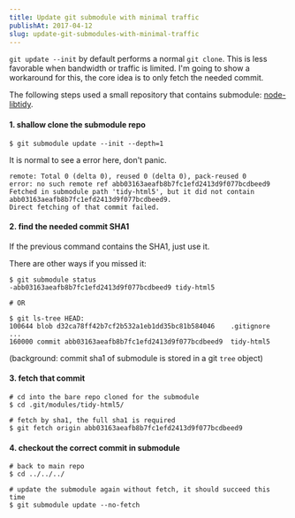 ```yaml
---
title: Update git submodule with minimal traffic
publishAt: 2017-04-12
slug: update-git-submodules-with-minimal-traffic
---
```


`git update --init` by default performs a normal `git clone`. This is less favorable when bandwidth or traffic is limited. I'm going to show a workaround for this, the core idea is to only fetch the needed commit.

The following steps used a small repository that contains submodule: [node-libtidy](https://github.com/gagern/node-libtidy).

#### 1. shallow clone the submodule repo

    $ git submodule update --init --depth=1

It is normal to see a error here, don't panic.

```text
remote: Total 0 (delta 0), reused 0 (delta 0), pack-reused 0
error: no such remote ref abb03163aeafb8b7fc1efd2413d9f077bcdbeed9
Fetched in submodule path 'tidy-html5', but it did not contain abb03163aeafb8b7fc1efd2413d9f077bcdbeed9.
Direct fetching of that commit failed.
```

#### 2. find the needed commit SHA1

If the previous command contains the SHA1, just use it.

There are other ways if you missed it:

```text
$ git submodule status
-abb03163aeafb8b7fc1efd2413d9f077bcdbeed9 tidy-html5

# OR

$ git ls-tree HEAD:
100644 blob d32ca78ff42b7cf2b532a1eb1dd35bc81b584046    .gitignore
...
160000 commit abb03163aeafb8b7fc1efd2413d9f077bcdbeed9  tidy-html5
```

(background: commit sha1 of submodule is stored in a git `tree` object)

#### 3. fetch that commit

```text
# cd into the bare repo cloned for the submodule
$ cd .git/modules/tidy-html5/

# fetch by sha1, the full sha1 is required
$ git fetch origin abb03163aeafb8b7fc1efd2413d9f077bcdbeed9
```

#### 4. checkout the correct commit in submodule

```text
# back to main repo
$ cd ../../../

# update the submodule again without fetch, it should succeed this time
$ git submodule update --no-fetch
```
